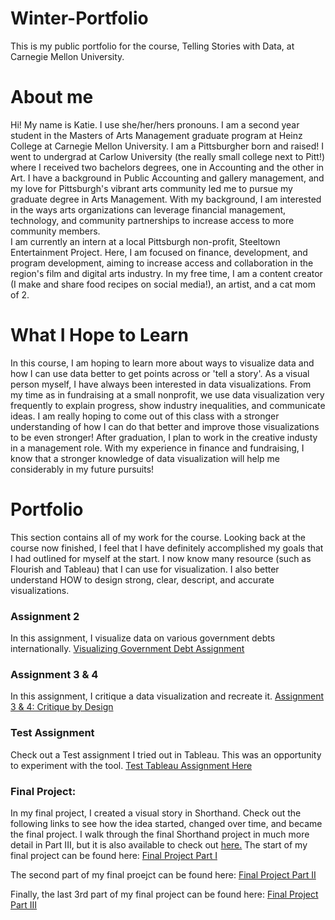 # Winter-Portfolio
This is my public portfolio for the course, Telling Stories with Data, at Carnegie Mellon University.

# About me
Hi! My name is Katie. I use she/her/hers pronouns. I am a second year student in the Masters of Arts Management graduate program at Heinz College at Carnegie Mellon University. I am a Pittsburgher born and raised! I went to undergrad at Carlow University (the really small college next to Pitt!) where I received two bachelors degrees, one in Accounting and the other in Art. I have a background in Public Accounting and gallery management, and my love for Pittsburgh's vibrant arts community led me to pursue my graduate degree in Arts Management. With my background, I am interested in the ways arts organizations can leverage financial management, technology, and community partnerships to increase access to more community members.  
I am currently an intern at a local Pittsburgh non-profit, Steeltown Entertainment Project. Here, I am focused on finance, development, and program development, aiming to increase access and collaboration in the region's film and digital arts industry. In my free time, I am a content creator (I make and share food recipes on social media!), an artist, and a cat mom of 2. 

# What I Hope to Learn
In this course, I am hoping to learn more about ways to visualize data and how I can use data better to get points across or 'tell a story'. As a visual person myself, I have always been interested in data visualizations. From my time as in fundraising at a small nonprofit, we use data visualization very frequently to explain progress, show industry inequalities, and communicate ideas. I am really hoping to come out of this class with a stronger understanding of how I can do that better and improve those visualizations to be even stronger! 
After graduation, I plan to work in the creative industy in a management role. With my experience in finance and fundraising, I know that a stronger knowledge of data visualization will help me considerably in my future pursuits! 

# Portfolio
This section contains all of my work for the course. Looking back at the course now finished, I feel that I have definitely accomplished my goals that I had outlined for myself at the start. I now know many resource (such as Flourish and Tableau) that I can use for visualization. I also better understand HOW to design strong, clear, descript, and accurate visualizations. 

### Assignment 2
In this assignment, I visualize data on various government debts internationally.
[Visualizing Government Debt Assignment](/govdebtviz.md)

### Assignment 3 & 4
In this assignment, I critique a data visualization and recreate it.
[Assignment 3 & 4: Critique by Design](/CritiquebyDesign.md)

### Test Assignment
Check out a Test assignment I tried out in Tableau. This was an opportunity to experiment with the tool.
[Test Tableau Assignment Here](/tableau.md)

### Final Project:
In my final project, I created a visual story in Shorthand. Check out the following links to see how the idea started, changed over time, and became the final project. I walk through the final Shorthand project in much more detail in Part III, but it is also available to check out [here.](https://carnegiemellon.shorthandstories.com/the-arts-world-has-a-money-issue/index.html#group-section-RqTdLl3xHP)
The start of my final project can be found here: [Final Project Part I](/FinalProjectKatieWinter.md)

The second part of my final proejct can be found here: [Final Project Part II](/FinalProjectPart2.md)

Finally, the last 3rd part of my final project can be found here: [Final Project Part III](/FinalProjectPartThree.md)

